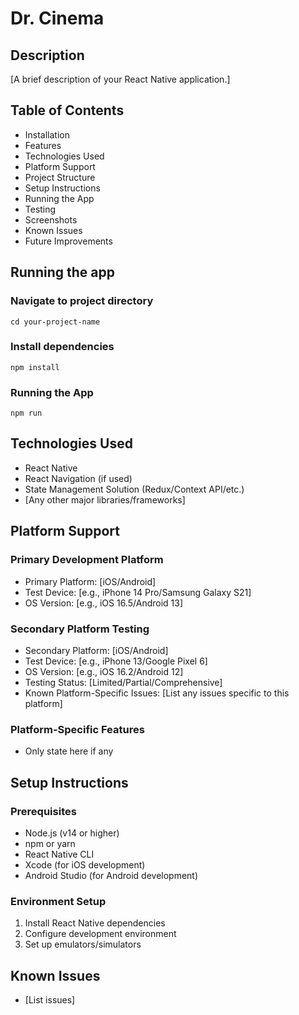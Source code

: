 # Dr. Cinema
## Description
[A brief description of your React Native application.]
## Table of Contents
- Installation
- Features
- Technologies Used
- Platform Support
- Project Structure
- Setup Instructions
- Running the App
- Testing
- Screenshots
- Known Issues
- Future Improvements
  
## Running the app
### Navigate to project directory
`cd your-project-name`

### Install dependencies
`npm install`

### Running the App
`npm run`

## Technologies Used
- React Native
- React Navigation (if used)
- State Management Solution (Redux/Context API/etc.)
- [Any other major libraries/frameworks]
  
## Platform Support

### Primary Development Platform
- Primary Platform: [iOS/Android]
- Test Device: [e.g., iPhone 14 Pro/Samsung Galaxy S21]
- OS Version: [e.g., iOS 16.5/Android 13]
  
### Secondary Platform Testing
- Secondary Platform: [iOS/Android]
- Test Device: [e.g., iPhone 13/Google Pixel 6]
- OS Version: [e.g., iOS 16.2/Android 12]
- Testing Status: [Limited/Partial/Comprehensive]
- Known Platform-Specific Issues: [List any issues specific to this
platform]

### Platform-Specific Features
- Only state here if any
  
## Setup Instructions
### Prerequisites
- Node.js (v14 or higher)
- npm or yarn
- React Native CLI
- Xcode (for iOS development)
- Android Studio (for Android development)
  
### Environment Setup
1. Install React Native dependencies
2. Configure development environment
3. Set up emulators/simulators
   
## Known Issues
- [List issues]
